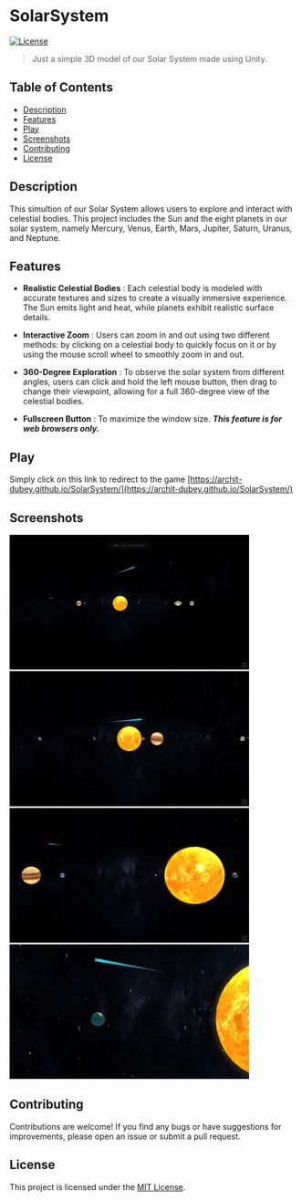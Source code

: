 # SolarSystem
[![License](https://img.shields.io/badge/License-MIT-blue.svg)](https://opensource.org/licenses/MIT)

> Just a simple 3D model of our Solar System made using Unity.

## Table of Contents

- [Description](#description)
- [Features](#features)
- [Play](#play)
- [Screenshots](#screenshots)
- [Contributing](#contributing)
- [License](#license)

## Description

This simultion of our Solar System allows users to explore and interact with celestial bodies. This project includes the Sun and the eight planets in our solar system, namely Mercury, Venus, Earth, Mars, Jupiter, Saturn, Uranus, and Neptune.

## Features

- **Realistic Celestial Bodies** : Each celestial body is modeled with accurate textures and sizes to create a visually immersive experience. The Sun emits light and heat, while planets exhibit realistic surface details.
  
- **Interactive Zoom** : Users can zoom in and out using two different methods: by clicking on a celestial body to quickly focus on it or by using the mouse scroll wheel to smoothly zoom in and out.
  
- **360-Degree Exploration** : To observe the solar system from different angles, users can click and hold the left mouse button, then drag to change their viewpoint, allowing for a full 360-degree view of the celestial bodies.
  
- **Fullscreen Button** : To maximize the window size. ***This feature is for web browsers only.***

## Play

Simply click on this link to redirect to the game [https://archit-dubey.github.io/SolarSystem/](https://archit-dubey.github.io/SolarSystem/)

## Screenshots

<img src="https://github.com/Archit-Dubey/SolarSystem/blob/main/Screenshots/1.png" width="420" /> &nbsp;&nbsp; <img src="https://github.com/Archit-Dubey/SolarSystem/blob/main/Screenshots/2.png" width="420" />
<img src="https://github.com/Archit-Dubey/SolarSystem/blob/main/Screenshots/3.png" width="420" /> &nbsp;&nbsp; <img src="https://github.com/Archit-Dubey/SolarSystem/blob/main/Screenshots/4.png" width="420" />

## Contributing

Contributions are welcome! If you find any bugs or have suggestions for improvements, please open an issue or submit a pull request.

## License

This project is licensed under the [MIT License](https://opensource.org/licenses/MIT).
